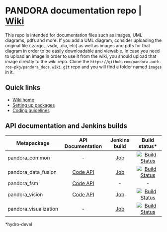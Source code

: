 # PANDORA documentation repo | [Wiki](https://github.com/pandora-auth-ros-pkg/pandora_docs/wiki)

This repo is intended for documentation files such as images, UML diagrams, pdfs and more. 
If you add a UML diagram, consider uploading the original file (.zargo, .vsdx, .dia, etc) as well as images and pdfs for that diagram in order to be easily downloadable and viewable. 
In case you need to upload an image in order to use it from the wiki, you should upload that image directly to the wiki repo. 
Clone the `https://github.com/pandora-auth-ros-pkg/pandora_docs.wiki.git` repo and you will find a folder named `images` in it.

## Quick links

- [Wiki home](https://github.com/pandora-auth-ros-pkg/pandora_docs/wiki)
- [Setting up packages](https://github.com/pandora-auth-ros-pkg/pandora_docs/wiki/Setup%20Packages)
- [Coding guidelines](https://github.com/pandora-auth-ros-pkg/pandora_docs/wiki/Coding-Guidelines)

## API documentation and Jenkins builds

|       Metapackage     |                             API Documentation                             | Jenkins build | Build status* |
| --------------------- | :------------------------------------------------------------------------:|:-----------:|:-------:|
| pandora_common        | -                                                                         | [Job](http://jenkins.pandora.ee.auth.gr/job/test-pandora_common/) | [![Build Status](http://jenkins.pandora.ee.auth.gr/buildStatus/icon?job=test-pandora_common/hydro-devel)](http://jenkins.pandora.ee.auth.gr/job/test-pandora_common/branch/hydro-devel/) |
| pandora_data_fusion   | [Code API](http://docs.pandora.ee.auth.gr/api/pandora_data_fusion/html/)  | [Job](http://jenkins.pandora.ee.auth.gr/job/test-pandora_data_fusion/) | [![Build Status](http://jenkins.pandora.ee.auth.gr/buildStatus/icon?job=test-pandora_data_fusion/hydro-devel)](http://jenkins.pandora.ee.auth.gr/job/test-pandora_data_fusion/branch/hydro-devel/) |
| pandora_fsm           | [Code API](http://docs.pandora.ee.auth.gr/api/pandora_fsm/html/)          | -           | - |
| pandora_vision        | [Code API](http://docs.pandora.ee.auth.gr/api/pandora_vision/html/)       | [Job](http://jenkins.pandora.ee.auth.gr/job/test-pandora_vision/)        | [![Build Status](http://jenkins.pandora.ee.auth.gr/buildStatus/icon?job=test-pandora_vision/hydro-devel)](http://jenkins.pandora.ee.auth.gr/job/test-pandora_vision/branch/hydro-devel/) |
| pandora_visualization | -                                                                         | [Job](http://jenkins.pandora.ee.auth.gr/job/test-pandora_visualization/)    | [![Build Status](http://jenkins.pandora.ee.auth.gr/buildStatus/icon?job=test-pandora_visualization/hydro-devel)](http://jenkins.pandora.ee.auth.gr/job/test-pandora_visualization/branch/hydro-devel/) |

*hydro-devel
